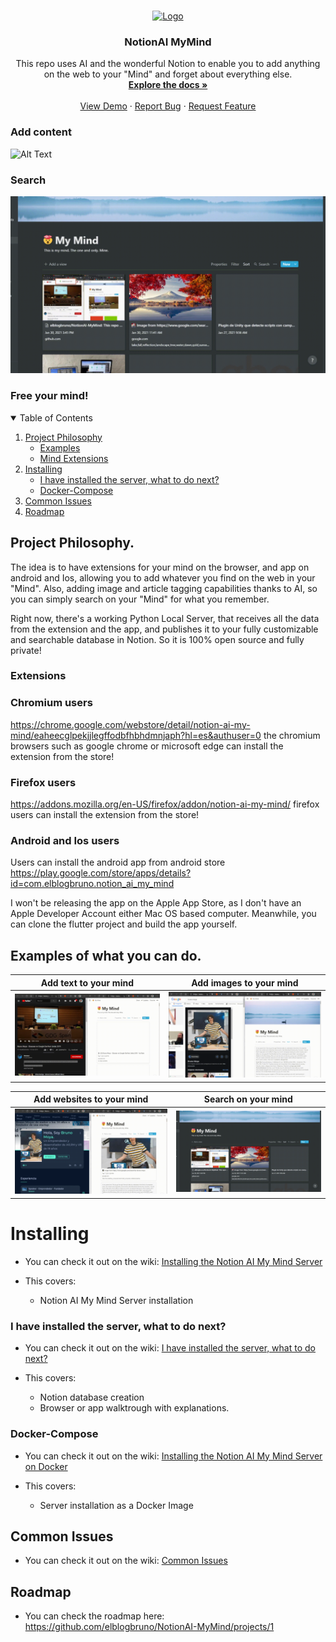 <!-- PROJECT LOGO -->
<br />
<p align="center">
  <a href="https://github.com/elblogbruno/NotionAI-MyMind/">
    <img src="Chrome%20Extension/icon/icon.png" alt="Logo" width="80" height="80">
  </a>

  <h3 align="center">NotionAI MyMind</h3>

  <p align="center">
    This repo uses AI and the wonderful Notion to enable you to add anything on the web to your "Mind" and forget about everything else.
    <br />
    <a href="https://github.com/elblogbruno/NotionAI-MyMind/wiki"><strong>Explore the docs »</strong></a>
    <br />
    <br />
    <a href="https://www.notion.so/glassear/My-Mind-Demo-Structure-ebd913d0cfa14889b122d391a883db94">View Demo</a>
    ·
    <a href="https://github.com/elblogbruno/NotionAI-MyMind/issues">Report Bug</a>
    ·
    <a href="https://github.com/elblogbruno/NotionAI-MyMind/issues">Request Feature</a>
  </p>
</p>

### Add content

![Alt Text](doc/header_collections_example.gif)

### Search

![Alt Text](doc/header_gif_search.gif)

### Free your mind!

<!-- TABLE OF CONTENTS -->
<details open="open">
  <summary>Table of Contents</summary>
  <ol>
    <li>
      <a href="#project-philosophy">Project Philosophy</a>
      <ul>
        <li><a href="#examples-of-what-you-can-do">Examples</a></li>
        <li><a href="#extensions">Mind Extensions</a></li>
      </ul>
    </li>
    <li>
      <a href="#installing">Installing</a>
      <ul>
        <li><a href="#i-have-installed-the-server-what-to-do-next">I have installed the server, what to do next?</a></li>
        <li><a href="#docker-compose">Docker-Compose</a></li>
       </ul>
      </ul>
    </li>
    <li><a href="#common-issues">Common Issues</a></li>
    <li><a href="#roadmap">Roadmap</a></li>
  </ol>
</details>

## Project Philosophy.

The idea is to have extensions for your mind on the browser, and app on android and Ios, allowing you to add whatever you find on the web in your "Mind". Also, adding image and article tagging capabilities thanks to AI, so you can simply search on your "Mind" for what you remember.

Right now, there's a working Python Local Server, that receives all the data from the extension and the app, and publishes it to your fully customizable and searchable database in Notion. So it is 100% open source and fully private!

### Extensions
### Chromium users
https://chrome.google.com/webstore/detail/notion-ai-my-mind/eaheecglpekjjlegffodbfhbhdmnjaph?hl=es&authuser=0 the chromium browsers such as google chrome or microsoft edge can install the extension from the store!
### Firefox users
https://addons.mozilla.org/en-US/firefox/addon/notion-ai-my-mind/ firefox users can install the extension from the store!
### Android and Ios users

Users can install the android app from android store
https://play.google.com/store/apps/details?id=com.elblogbruno.notion_ai_my_mind

I won't be releasing the app on the Apple App Store, as I don't have an Apple Developer Account either Mac OS based computer.
Meanwhile, you can clone the flutter project and build the app yourself.

## Examples of what you can do.

Add text to your mind  |  Add images to your mind
:---: | :---:
![](doc/add_text.gif)  |  ![](doc/add_image.gif)


Add websites to your mind |  Search on your mind
:---: | :---:
![](doc/add_website.gif)  |  ![](doc/header_gif_search.gif)


# Installing

- You can check it out on the wiki: [Installing the Notion AI My Mind Server](https://github.com/elblogbruno/NotionAI-MyMind/wiki/Installing-the-Notion-AI-My-Mind-Server)

- This covers:
    - Notion AI My Mind Server installation

### I have installed the server, what to do next?

- You can check it out on the wiki: [I have installed the server, what to do next?](https://github.com/elblogbruno/NotionAI-MyMind/wiki/I-have-installed-the-server,-what-to-do-next%3F)

- This covers:
    - Notion database creation
    - Browser or app walktrough with explanations.

### Docker-Compose

- You can check it out on the wiki: [Installing the Notion AI My Mind Server on Docker](https://github.com/elblogbruno/NotionAI-MyMind/wiki/Installing-the-Notion-AI-My-Mind-Server-on-Docker)

- This covers:
    - Server installation as a Docker Image

## Common Issues

- You can check it out on the wiki: [Common Issues](https://github.com/elblogbruno/NotionAI-MyMind/wiki/Common-Issues)

## Roadmap
- You can check the roadmap here: https://github.com/elblogbruno/NotionAI-MyMind/projects/1
